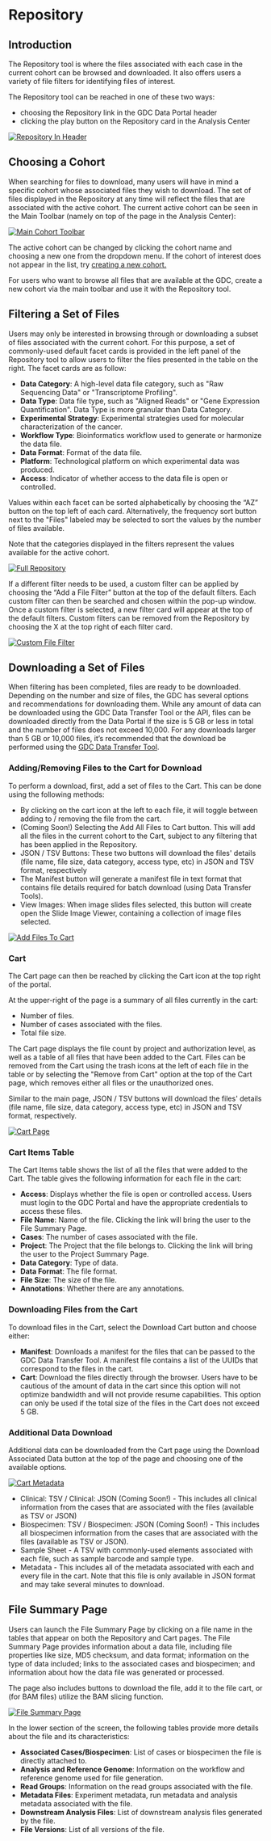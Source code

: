 # Repository

## Introduction ##

The Repository tool is where the files associated with each case in the current cohort can be browsed and downloaded. It also offers users a variety of file filters for identifying files of interest.

The Repository tool can be reached in one of these two ways:
* choosing the Repository link in the GDC Data Portal header
* clicking the play button on the Repository card in the Analysis Center

[![Repository In Header](images/ToolLinksInHeader.png)](images/ToolLinksInHeader.png "Click to see the full image.")

## Choosing a Cohort ##

When searching for files to download, many users will have in mind a specific cohort whose associated files they wish to download. The set of files displayed in the Repository at any time will reflect the files that are associated with the active cohort. The current active cohort can be seen in the Main Toolbar (namely on top of the page in the Analysis Center):

[![Main Cohort Toolbar](images/MainCohortToolbar.png)](images/MainCohortToolbar.png "Click to see the full image.")

The active cohort can be changed by clicking the cohort name and choosing a new one from the dropdown menu.  If the cohort of interest does not appear in the list, try [creating a new cohort.](quick_start.md#main-toolbar)

For users who want to browse all files that are available at the GDC, create a new cohort via the main toolbar and use it with the Repository tool.

## Filtering a Set of Files ##

Users may only be interested in browsing through or downloading a subset of files associated with the current cohort. For this purpose, a set of commonly-used default facet cards is provided in the left panel of the Repository tool to allow users to filter the files presented in the table on the right. The facet cards are as follow:

* **Data Category**: A high-level data file category, such as "Raw Sequencing Data" or "Transcriptome Profiling".
* **Data Type**: Data file type, such as "Aligned Reads" or "Gene Expression Quantification". Data Type is more granular than Data Category.
* **Experimental Strategy**: Experimental strategies used for molecular characterization of the cancer.
* **Workflow Type**: Bioinformatics workflow used to generate or harmonize the data file.
* **Data Format**: Format of the data file.
* **Platform**: Technological platform on which experimental data was produced.
* **Access**: Indicator of whether access to the data file is open or controlled.

 Values within each facet can be sorted alphabetically by choosing the “AZ” button on the top left of each card. Alternatively, the frequency sort button next to the "Files" labeled may be selected to sort the values by the number of files available.

Note that the categories displayed in the filters represent the values available for the active cohort.

[![Full Repository](images/FullRepo.png)](images/FullRepo.png "Click to see the full image.")

If a different filter needs to be used, a custom filter can be applied by choosing the “Add a File Filter” button at the top of the default filters. Each custom filter can then be searched and chosen within the pop-up window. Once a custom filter is selected, a new filter card will appear at the top of the default filters.  Custom filters can be removed from the Repository by choosing the X at the top right of each filter card.

[![Custom File Filter](images/CustomFileFilter.png)](images/CustomFileFilter.png "Click to see the full image.")

## Downloading a Set of Files ##

When filtering has been completed, files are ready to be downloaded.  Depending on the number and size of files, the GDC has several options and recommendations for downloading them.  While any amount of data can be downloaded using the GDC Data Transfer Tool or the API, files can be downloaded directly from the Data Portal if the size is 5 GB or less in total and the number of files does not exceed 10,000. For any downloads larger than 5 GB or 10,000 files, it’s recommended that the download be performed using the [GDC Data Transfer Tool](https://gdc.cancer.gov/access-data/gdc-data-transfer-tool).

### Adding/Removing Files to the Cart for Download ####

To perform a download, first, add a set of files to the Cart. This can be done using the following methods:
* By clicking on the cart icon at the left to each file, it will toggle between adding to / removing the file from the cart.
* (Coming Soon!) Selecting the Add All Files to Cart button. This will add all the files in the current cohort to the Cart, subject to any filtering that has been applied in the Repository.
* JSON / TSV Buttons: These two buttons will download the files' details (file name, file size, data category, access type, etc) in JSON and TSV format, respectively
* The Manifest button will generate a manifest file in text format that contains file details required for batch download (using Data Transfer Tools).
* View Images: When image slides files selected, this button will create open the Slide Image Viewer, containing a collection of image files selected.

<!-- TOOD (wt) update image when pari's pr is in -->
[![Add Files To Cart](images/AddFilesToCart.png)](images/AddAllFilesToCart.png "Click to see the full image.")

### Cart

The Cart page can then be reached by clicking the Cart icon at the top right of the portal.

At the upper-right of the page is a summary of all files currently in the cart:
* Number of files.
* Number of cases associated with the files.
* Total file size.

The Cart page displays the file count by project and authorization level, as well as a table of all files that have been added to the Cart.  Files can be removed from the Cart using the trash icons at the left of each file in the table or by selecting the "Remove from Cart" option at the top of the Cart page, which removes either all files or the unauthorized ones.

Similar to the main page, JSON / TSV buttons will download the files' details (file name, file size, data category, access type, etc) in JSON and TSV format, respectively.

[![Cart Page](images/CartPage.png)](images/CartPage.png "Click to see the full image.")

### Cart Items Table

The Cart Items table shows the list of all the files that were added to the Cart. The table gives the following information for each file in the cart:

* **Access**: Displays whether the file is open or controlled access. Users must login to the GDC Portal and have the appropriate credentials to access these files.
* **File Name**: Name of the file. Clicking the link will bring the user to the File Summary Page.
* **Cases**: The number of cases associated with the file.
* **Project**: The Project that the file belongs to. Clicking the link will bring the user to the Project Summary Page.
* **Data Category**: Type of data.
* **Data Format**: The file format.
* **File Size**: The size of the file.
* **Annotations**: Whether there are any annotations.

### Downloading Files from the Cart

To download files in the Cart, select the Download Cart button and choose either:
* **Manifest**: Downloads a manifest for the files that can be passed to the GDC Data Transfer Tool. A manifest file contains a list of the UUIDs that correspond to the files in the cart.
* **Cart**: Download the files directly through the browser. Users have to be cautious of the amount of data in the cart since this option will not optimize bandwidth and will not provide resume capabilities. This option can only be used if the total size of the files in the Cart does not exceed 5 GB.

### Additional Data Download

Additional data can be downloaded from the Cart page using the Download Associated Data button at the top of the page and choosing one of the available options.

[![Cart Metadata](images/CartAssociatedData.png)](images/CartAssociatedData.png "Click to see the full image.")
* Clinical: TSV / Clinical: JSON (Coming Soon!) - This includes all clinical information from the cases that are associated with the files (available as TSV or JSON)
* Biospecimen: TSV / Biospecimen: JSON (Coming Soon!) - This includes all biospecimen information from the cases that are associated with the files (available as TSV or JSON).
* Sample Sheet -  A TSV with commonly-used elements associated with each file, such as sample barcode and sample type.
* Metadata - This includes all of the metadata associated with each and every file in the cart.  Note that this file is only available in JSON format and may take several minutes to download.

## File Summary Page ##

Users can launch the File Summary Page by clicking on a file name in the tables that appear on both the Repository and Cart pages. The File Summary Page provides information about a data file, including file properties like size, MD5 checksum, and data format; information on the type of data included; links to the associated cases and biospecimen; and information about how the data file was generated or processed.

The page also includes buttons to download the file, add it to the file cart, or (for BAM files) utilize the BAM slicing function.

[![File Summary Page](images/FileSummaryPage.png)](images/FileSummaryPage.png "Click to see the full image.")

In the lower section of the screen, the following tables provide more details about the file and its characteristics:

* __Associated Cases/Biospecimen__: List of cases or biospecimen the file is directly attached to.
* __Analysis and Reference Genome__: Information on the workflow and reference genome used for file generation.
* __Read Groups__: Information on the read groups associated with the file.
* __Metadata Files__: Experiment metadata, run metadata and analysis metadata associated with the file.
* __Downstream Analysis Files__: List of downstream analysis files generated by the file.
* __File Versions__: List of all versions of the file.